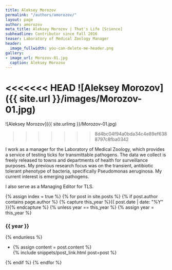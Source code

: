 ```yaml
---
title: Aleksey Morozov
permalink: "/authors/amorozov/"
layout: page
author: amorozov
meta_title: Aleksey Morozov | That's Life [Science]
subheadline: Contributor since Fall 2016
teaser: Laboratory of Medical Zoology Manager
header:
  image_fullwidth: you-can-delete-me-header.png
gallery:
- image_url: Morozov-01.jpg
  caption: Aleksey Morozov
---
```


<<<<<<< HEAD
![Aleksey Morozov]({{ site.url }}/images/Morozov-01.jpg)
=======
![Aleksey Morozov]({{ site.urlimg }}/Morozov-01.jpg)
>>>>>>> 8d4bc04f94a0bda34c4e89ef6388797c8fba0342

I work as a manager for the Laboratory of Medical Zoology, which provides a service of testing ticks for transmittable pathogens. The data we collect is freely released to towns and departments of health for surveillance purposes. My previous research focus was on the transient, antibiotic tolerant phenotype of bacteria, specifically Pseudomonas aeruginosa. My current interest is emerging pathogens.

I also serve as a Managing Editor for TLS.

{% assign index = true %}
{% for post in site.posts %}
{% if post.author contains page.author %}
{% capture this_year %}{{ post.date | date: "%Y" }}{% endcapture %}
{% unless year == this_year %}
{% assign year = this_year %}
<h3>{{ year }}</h3>
{% endunless %}
<ul style="list-style-type:disc">
 <li> 
 {% assign content = post.content %} 
 <article>
 {% include snippets/post_link.html post=post %}
 </article>
 </li>
</ul>
{% endif %}
{% endfor %}
